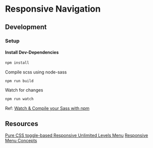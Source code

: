 # Responsive Navigation

## Development

### Setup 

#### Install Dev-Dependencies

```bash
npm install
```

Compile scss using node-sass

```bash
npm run build
```

Watch for changes

```bash
npm run watch
```

Ref: [Watch & Compile your Sass with npm](https://medium.com/@brianhan/watch-compile-your-sass-with-npm-9ba2b878415b#.7hnecf4wt)

## Resources

[Pure CSS toggle-based Responsive Unlimited Levels Menu](http://aamirafridi.com/css/pure-css-responsive-menu)
[Responsive Menu Concepts](https://css-tricks.com/responsive-menu-concepts/)